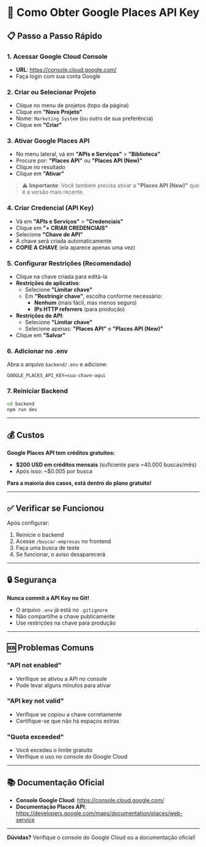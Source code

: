 # 🔑 Como Obter Google Places API Key

## 📋 Passo a Passo Rápido

### 1. Acessar Google Cloud Console
- **URL**: https://console.cloud.google.com/
- Faça login com sua conta Google

### 2. Criar ou Selecionar Projeto
- Clique no menu de projetos (topo da página)
- Clique em **"Novo Projeto"**
- Nome: `Marketing System` (ou outro de sua preferência)
- Clique em **"Criar"**

### 3. Ativar Google Places API
- No menu lateral, vá em **"APIs e Serviços"** > **"Biblioteca"**
- Procure por: **"Places API"** ou **"Places API (New)"**
- Clique no resultado
- Clique em **"Ativar"**

> ⚠️ **Importante**: Você também precisa ativar a **"Places API (New)"** que é a versão mais recente.

### 4. Criar Credencial (API Key)
- Vá em **"APIs e Serviços"** > **"Credenciais"**
- Clique em **"+ CRIAR CREDENCIAIS"**
- Selecione **"Chave de API"**
- A chave será criada automaticamente
- **COPIE A CHAVE** (ela aparece apenas uma vez)

### 5. Configurar Restrições (Recomendado)
- Clique na chave criada para editá-la
- **Restrições de aplicativo**:
  - Selecione **"Limitar chave"**
  - Em **"Restringir chave"**, escolha conforme necessário:
    - **Nenhum** (mais fácil, mas menos seguro)
    - **IPs HTTP referrers** (para produção)
- **Restrições de API**:
  - Selecione **"Limitar chave"**
  - Selecione apenas: **"Places API"** e **"Places API (New)"**
- Clique em **"Salvar"**

### 6. Adicionar no .env
Abra o arquivo `backend/.env` e adicione:
```env
GOOGLE_PLACES_API_KEY=sua-chave-aqui
```

### 7. Reiniciar Backend
```bash
cd backend
npm run dev
```

---

## 💰 Custos

**Google Places API tem créditos gratuitos:**
- **$200 USD em créditos mensais** (suficiente para ~40.000 buscas/mês)
- Após isso: ~$0.005 por busca

**Para a maioria dos casos, está dentro do plano gratuito!**

---

## ✅ Verificar se Funcionou

Após configurar:
1. Reinicie o backend
2. Acesse `/buscar-empresas` no frontend
3. Faça uma busca de teste
4. Se funcionar, o aviso desaparecerá

---

## 🔒 Segurança

**Nunca commit a API Key no Git!**
- O arquivo `.env` já está no `.gitignore`
- Não compartilhe a chave publicamente
- Use restrições na chave para produção

---

## 🆘 Problemas Comuns

### "API not enabled"
- Verifique se ativou a API no console
- Pode levar alguns minutos para ativar

### "API key not valid"
- Verifique se copiou a chave corretamente
- Certifique-se que não há espaços extras

### "Quota exceeded"
- Você excedeu o limite gratuito
- Verifique o uso no console do Google Cloud

---

## 📚 Documentação Oficial

- **Console Google Cloud**: https://console.cloud.google.com/
- **Documentação Places API**: https://developers.google.com/maps/documentation/places/web-service

---

**Dúvidas?** Verifique o console do Google Cloud ou a documentação oficial!


